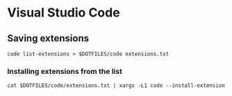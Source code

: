 # Visual Studio Code

## Saving extensions

```
code list-extensions > $DOTFILES/code extensions.txt
```

### Installing extensions from the list

```
cat $DOTFILES/code/extensions.txt | xargs -L1 code --install-extension
```
